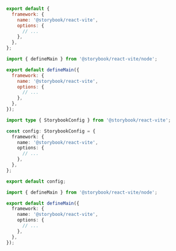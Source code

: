 ```js filename=".storybook/main.js" renderer="react" language="js" tabTitle="CSF 3"
export default {
  framework: {
    name: '@storybook/react-vite',
    options: {
      // ...
    },
  },
};
```

```js filename=".storybook/main.js" renderer="react" language="js" tabTitle="CSF Next 🧪"
import { defineMain } from '@storybook/react-vite/node';

export default defineMain({
  framework: {
    name: '@storybook/react-vite',
    options: {
      // ...
    },
  },
});
```

```ts filename=".storybook/main.ts" renderer="react" language="ts" tabTitle="CSF 3"
import type { StorybookConfig } from '@storybook/react-vite';

const config: StorybookConfig = {
  framework: {
    name: '@storybook/react-vite',
    options: {
      // ...
    },
  },
};

export default config;
```

```ts filename=".storybook/main.ts" renderer="react" language="ts" tabTitle="CSF Next 🧪"
import { defineMain } from '@storybook/react-vite/node';

export default defineMain({
  framework: {
    name: '@storybook/react-vite',
    options: {
      // ...
    },
  },
});
```
